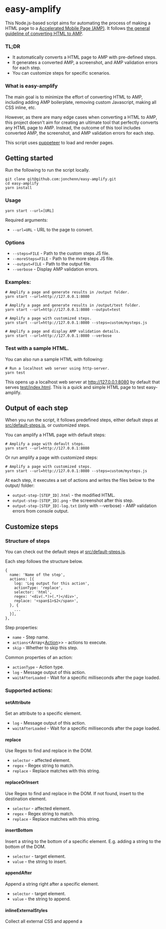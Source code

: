 # easy-amplify

This Node.js-based script aims for automating the process of making a HTML page
to a [Accelerated Mobile Page (AMP)](https://www.ampproject.org). It follows
[the general guideline of converting HTML to AMP](https://www.ampproject.org/docs/fundamentals/converting).

### TL;DR

* It automatically converts a HTML page to AMP with pre-defined steps.
* It generates a converted AMP, a screenshot, and AMP validation errors for each step.
* You can customize steps for specific scenarios.

### What is easy-amplify

The main goal is to minimize the effort of converting HTML to AMP, including
adding AMP boilerplate, removing custom Javascript, making all CSS inline, etc.

However, as there are many edge cases when converting a HTML to AMP, this
project doesn't aim for creating an ultimate tool that perfectly converts any
HTML page to AMP. Instead, the outcome of this tool includes converted AMP,
the screenshot, and AMP validation errors for each step.

This script uses [puppeteer](https://github.com/GoogleChrome/puppeteer) to load
and render pages.

## Getting started

Run the following to run the script locally.

```
git clone git@github.com:jonchenn/easy-amplify.git
cd easy-amplify
yarn install
```

### Usage

```
yarn start --url=[URL]
```

Required arguments:
*  `--url=URL` - URL to the page to convert.

### Options

*  `--steps=FILE` - Path to the custom steps JS file.
*  `--moreSteps=FILE` - Path to the more steps JS file.
*  `--output=FILE` - Path to the output file.
*  `--verbose` - Display AMP validation errors.

### Examples:

```
# Amplify a page and generate results in /output folder.
yarn start --url=http://127.0.0.1:8080

# Amplify a page and generate results in /output/test folder.
yarn start --url=http://127.0.0.1:8080 --output=test

# Amplify a page with customized steps.
yarn start --url=http://127.0.0.1:8080 --steps=custom/mysteps.js

# Amplify a page and display AMP validation details.
yarn start --url=http://127.0.0.1:8080 --verbose
```

### Test with a sample HTML.

You can also run a sample HTML with following:

```
# Run a localhost web server using http-server.
yarn test
```

This opens up a localhost web server at http://127.0.0.1:8080 by default that
serves [test/index.html](https://github.com/jonchenn/easy-amplify/blob/master/test/index.html).
This is a quick and simple HTML page to test easy-amplify.

## Output of each step

When you run the script, it follows predefined steps, either default steps
at [src/default-steps.js](https://github.com/jonchenn/easy-amplify/blob/master/src/default-steps.js), or customized steps.

You can amplify a HTML page with default steps:

```
# Amplify a page with default steps.
yarn start --url=http://127.0.0.1:8080
```

Or run amplify a page with customized steps:

```
# Amplify a page with customized steps.
yarn start --url=http://127.0.0.1:8080 --steps=custom/mysteps.js
```

At each step, it executes a set of actions and writes the files below to the
output/ folder:
* `output-step-[STEP_ID].html` - the modified HTML.
* `output-step-[STEP_ID].png` - the screenshot after this step.
* `output-step-[STEP_ID]-log.txt` (only with --verbose) - AMP validation errors from console output.

## Customize steps

### Structure of steps

You can check out the default steps at [src/default-steps.js](https://github.com/jonchenn/easy-amplify/blob/master/src/default-steps.js).

Each step follows the structure below.

```
{
  name: 'Name of the step',
  actions: [{
    log: 'Log output for this action',
    actionType: 'replace',
    selector: 'html',
    regex: '<div(.*)>(.*)</div>',
    replace: '<span$1>$2</span>',
  }, {
    ...
  }],
},

```

Step properties:

* `name` <string> - Step name.
* `actions`<Array<[Action]()>> - actions to execute.
* `skip` <boolean> - Whether to skip this step.

Common properties of an action:

* `actionType` <string> - Action type.
* `log` <string> - Message output of this action.
* `waitAfterLoaded` <int> - Wait for a specific milliseconds after the page loaded.

### Supported actions:

#### setAttribute

Set an attribute to a specific element.

* `log` <string> - Message output of this action.
* `waitAfterLoaded` <int> - Wait for a specific milliseconds after the page loaded.

#### replace

Use Regex to find and replace in the DOM.

* `selector` <string> - affected element.
* `regex` <string> - Regex string to match.
* `replace` <string> - Replace matches with this string.

#### replaceOrInsert

Use Regex to find and replace in the DOM. If not found, insert to the destination element.

* `selector` <string> - affected element.
* `regex` <string> - Regex string to match.
* `replace` <string> - Replace matches with this string.

#### insertBottom

Insert a string to the bottom of a specific element. E.g. adding a string
to the bottom of the <head> DOM.

* `selector` <string> - target element.
* `value` <string> - the string to insert.

#### appendAfter

Append a string right after a specific element.

* `selector` <string> - target element.
* `value` <string> - the string to append.

#### inlineExternalStyles

Collect all external CSS and append a <style> tag with inline CSS.

* `selector` <string> - target element to append the CSS.
* `value` <string> - the string to append.
* `excludeDomains` <Array<string>> - the array of excluded domains. E.g. `['examples.com']` excludes all CSS loaded from `examples.com`.
* `minify` <boolean> - whether to minify CSS.
* `attributes` <Array<string>> - add attributes when appending <style> tag.

#### removeUnusedStyles

Remove unused CSS using [clean-css](https://github.com/jakubpawlowicz/clean-css) and [purifycss](https://github.com/purifycss/purifycss).

* `selector` <string> - target element.
* `value` <string> - the string to append.

#### customFunc

Run the action with a custom function. Example:

```
  # An action object.
  {
    log: 'Click a button',
    actionType: 'customFunc',
    waitAfterLoaded: 1000,
    customFunc: async (action, sourceDom, page) => {
      await page.click('button#summit');
    },
  }],
},

```

In the custom function, there are three arguments:

* `action` <ActionObject> - the action object itself.
* `sourceDom` <DOM document> - the raw DOM document object before rendering, as in the View Source in Chrome.
* `page` <puppeteer Page object> - The page object in puppeteer.

### Creating your customized steps

TBD

## Reference

* [puppeteer](https://github.com/GoogleChrome/puppeteer)
* [clean-css](https://github.com/jakubpawlowicz/clean-css)
* [purifycss](https://github.com/purifycss/purifycss)
